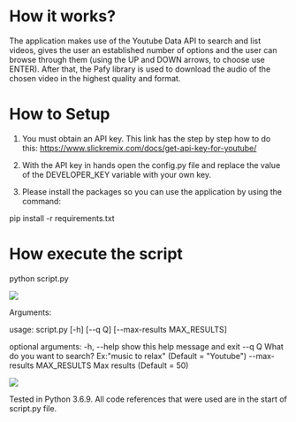 # How it works?

The application makes use of the Youtube Data API to search and list videos, gives the user an established number of options and the user can browse through them (using the UP and DOWN arrows, to choose use ENTER). After that, the Pafy library is used to download the audio of the chosen video in the highest quality and format.

# How to Setup

1) You must obtain an API key. This link has the step by step how to do this:
https://www.slickremix.com/docs/get-api-key-for-youtube/

2) With the API key in hands open the config.py file and replace the value of the DEVELOPER_KEY variable with your own key.

3) Please install the packages so you can use the application by using the command:

pip install -r requirements.txt

# How execute the script

python script.py 

<img src="https://raw.githubusercontent.com/gudeliauskaspam/code-n-stitch/1-download-audio-from-youtube-video/Python/Download_Audio_From_Video/images/1.png">

Arguments:

usage: script.py [-h] [--q Q] [--max-results MAX_RESULTS]

optional arguments:
  -h, --help            		show this help message and exit
  --q Q                 		What do you want to search? Ex:"music to relax" (Default = "Youtube")
  --max-results MAX_RESULTS		Max results (Default = 50)

<img src="https://raw.githubusercontent.com/gudeliauskaspam/code-n-stitch/1-download-audio-from-youtube-video/Python/Download_Audio_From_Video/images/2.png">

Tested in Python 3.6.9.
All code references that were used are in the start of script.py file.
